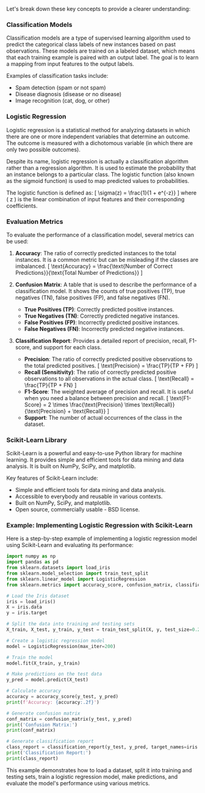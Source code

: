 Let's break down these key concepts to provide a clearer understanding:

### Classification Models

Classification models are a type of supervised learning algorithm used to predict the categorical class labels of new instances based on past observations. These models are trained on a labeled dataset, which means that each training example is paired with an output label. The goal is to learn a mapping from input features to the output labels.

Examples of classification tasks include:

- Spam detection (spam or not spam)
- Disease diagnosis (disease or no disease)
- Image recognition (cat, dog, or other)

### Logistic Regression

Logistic regression is a statistical method for analyzing datasets in which there are one or more independent variables that determine an outcome. The outcome is measured with a dichotomous variable (in which there are only two possible outcomes).

Despite its name, logistic regression is actually a classification algorithm rather than a regression algorithm. It is used to estimate the probability that an instance belongs to a particular class. The logistic function (also known as the sigmoid function) is used to map predicted values to probabilities.

The logistic function is defined as:
\[ \sigma(z) = \frac{1}{1 + e^{-z}} \]
where \( z \) is the linear combination of input features and their corresponding coefficients.

### Evaluation Metrics

To evaluate the performance of a classification model, several metrics can be used:

1. **Accuracy**: The ratio of correctly predicted instances to the total instances. It is a common metric but can be misleading if the classes are imbalanced.
   \[ \text{Accuracy} = \frac{\text{Number of Correct Predictions}}{\text{Total Number of Predictions}} \]

2. **Confusion Matrix**: A table that is used to describe the performance of a classification model. It shows the counts of true positives (TP), true negatives (TN), false positives (FP), and false negatives (FN).

   - **True Positives (TP)**: Correctly predicted positive instances.
   - **True Negatives (TN)**: Correctly predicted negative instances.
   - **False Positives (FP)**: Incorrectly predicted positive instances.
   - **False Negatives (FN)**: Incorrectly predicted negative instances.

3. **Classification Report**: Provides a detailed report of precision, recall, F1-score, and support for each class.
   - **Precision**: The ratio of correctly predicted positive observations to the total predicted positives.
     \[ \text{Precision} = \frac{TP}{TP + FP} \]
   - **Recall (Sensitivity)**: The ratio of correctly predicted positive observations to all observations in the actual class.
     \[ \text{Recall} = \frac{TP}{TP + FN} \]
   - **F1-Score**: The weighted average of precision and recall. It is useful when you need a balance between precision and recall.
     \[ \text{F1-Score} = 2 \times \frac{\text{Precision} \times \text{Recall}}{\text{Precision} + \text{Recall}} \]
   - **Support**: The number of actual occurrences of the class in the dataset.

### Scikit-Learn Library

Scikit-Learn is a powerful and easy-to-use Python library for machine learning. It provides simple and efficient tools for data mining and data analysis. It is built on NumPy, SciPy, and matplotlib.

Key features of Scikit-Learn include:

- Simple and efficient tools for data mining and data analysis.
- Accessible to everybody and reusable in various contexts.
- Built on NumPy, SciPy, and matplotlib.
- Open source, commercially usable - BSD license.

### Example: Implementing Logistic Regression with Scikit-Learn

Here is a step-by-step example of implementing a logistic regression model using Scikit-Learn and evaluating its performance:

```python
import numpy as np
import pandas as pd
from sklearn.datasets import load_iris
from sklearn.model_selection import train_test_split
from sklearn.linear_model import LogisticRegression
from sklearn.metrics import accuracy_score, confusion_matrix, classification_report

# Load the Iris dataset
iris = load_iris()
X = iris.data
y = iris.target

# Split the data into training and testing sets
X_train, X_test, y_train, y_test = train_test_split(X, y, test_size=0.2, random_state=42)

# Create a logistic regression model
model = LogisticRegression(max_iter=200)

# Train the model
model.fit(X_train, y_train)

# Make predictions on the test data
y_pred = model.predict(X_test)

# Calculate accuracy
accuracy = accuracy_score(y_test, y_pred)
print(f'Accuracy: {accuracy:.2f}')

# Generate confusion matrix
conf_matrix = confusion_matrix(y_test, y_pred)
print('Confusion Matrix:')
print(conf_matrix)

# Generate classification report
class_report = classification_report(y_test, y_pred, target_names=iris.target_names)
print('Classification Report:')
print(class_report)
```

This example demonstrates how to load a dataset, split it into training and testing sets, train a logistic regression model, make predictions, and evaluate the model's performance using various metrics.
